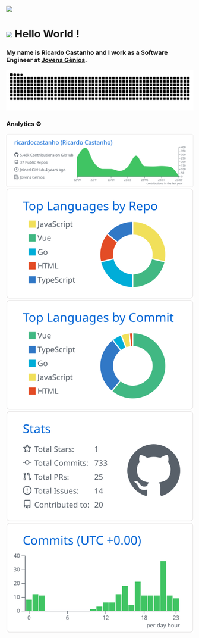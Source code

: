 ![](http://estruyf-github.azurewebsites.net/api/VisitorHit?user=ricardocastanho&repo=ricardocastanho&countColorcountColor)

<h1><img src="https://emojis.slackmojis.com/emojis/images/1531849430/4246/blob-sunglasses.gif?1531849430" width="30"/> Hello World ! </h1>

### My name is Ricardo Castanho and I work as a Software Engineer at [Jovens Gênios](https://www.jovensgenios.com/).

![Snake animation](https://github.com/ricardocastanho/ricardocastanho/blob/output/github-contribution-grid-snake.svg)

### Analytics ⚙️

[![](https://raw.githubusercontent.com/ricardocastanho/ricardocastanho/master/profile-summary-card-output/github/0-profile-details.svg)](https://github.com/vn7n24fzkq/github-profile-summary-cards)
[![](https://raw.githubusercontent.com/ricardocastanho/ricardocastanho/master/profile-summary-card-output/github/1-repos-per-language.svg)](https://github.com/vn7n24fzkq/github-profile-summary-cards) [![](https://raw.githubusercontent.com/ricardocastanho/ricardocastanho/master/profile-summary-card-output/github/2-most-commit-language.svg)](https://github.com/vn7n24fzkq/github-profile-summary-cards)
[![](https://raw.githubusercontent.com/ricardocastanho/ricardocastanho/master/profile-summary-card-output/github/3-stats.svg)](https://github.com/vn7n24fzkq/github-profile-summary-cards) [![](https://raw.githubusercontent.com/ricardocastanho/ricardocastanho/master/profile-summary-card-output/github/4-productive-time.svg)](https://github.com/vn7n24fzkq/github-profile-summary-cards)
